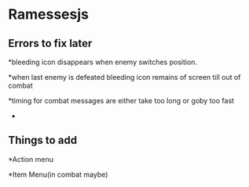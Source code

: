 # Ramessesjs
## Errors to fix later
*bleeding icon disappears when enemy switches position.

*when last enemy is defeated bleeding icon remains of screen till out of combat

*timing for combat messages are either take too long or goby too fast

*


## Things to add 
*Action menu 

*Item Menu(in combat maybe)
